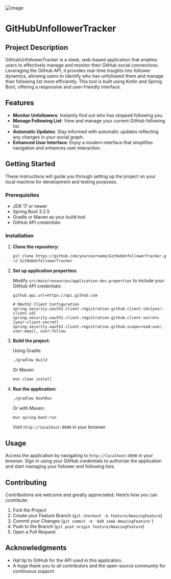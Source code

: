 ![image](https://github.com/krkarma777/GitHubUnfollowerTracker/assets/149022496/79217a4c-cebf-4217-98e0-a6f9a83cb795)



# GitHubUnfollowerTracker

## Project Description

GitHubUnfollowerTracker is a sleek, web-based application that enables users to effectively manage and monitor their GitHub social connections. Leveraging the GitHub API, it provides real-time insights into follower dynamics, allowing users to identify who has unfollowed them and manage their following list more efficiently. This tool is built using Kotlin and Spring Boot, offering a responsive and user-friendly interface.

## Features

- **Monitor Unfollowers**: Instantly find out who has stopped following you.
- **Manage Following List**: View and manage your current GitHub following list.
- **Automatic Updates**: Stay informed with automatic updates reflecting any changes in your social graph.
- **Enhanced User Interface**: Enjoy a modern interface that simplifies navigation and enhances user interaction.

## Getting Started

These instructions will guide you through setting up the project on your local machine for development and testing purposes.

### Prerequisites

- JDK 17 or newer
- Spring Boot 3.2.5
- Gradle or Maven as your build tool
- GitHub API credentials

### Installation

1. **Clone the repository:**

   ```bash
   git clone https://github.com/yourusername/GitHubUnfollowerTracker.git
   cd GitHubUnfollowerTracker
   ```

2. **Set up application properties:**

   Modify `src/main/resources/application-dev.properties` to include your GitHub API credentials:

   ```properties
   github.api.url=https://api.github.com
   
   # OAuth2 Client Configuration
   spring.security.oauth2.client.registration.github.client-id={your-client-id}
   spring.security.oauth2.client.registration.github.client-secret={your-client-secret}
   spring.security.oauth2.client.registration.github.scope=read:user, user:email, user:follow
   ```

3. **Build the project:**

   Using Gradle:

   ```bash
   ./gradlew build
   ```

   Or Maven:

   ```bash
   mvn clean install
   ```

4. **Run the application:**

   ```bash
   ./gradlew bootRun
   ```

   Or with Maven:

   ```bash
   mvn spring-boot:run
   ```

   Visit `http://localhost:8090` in your browser.

## Usage

Access the application by navigating to `http://localhost:8090` in your browser. Sign in using your GitHub credentials to authorize the application and start managing your follower and following lists.

## Contributing

Contributions are welcome and greatly appreciated. Here’s how you can contribute:

1. Fork the Project
2. Create your Feature Branch (`git checkout -b feature/AmazingFeature`)
3. Commit your Changes (`git commit -m 'Add some AmazingFeature'`)
4. Push to the Branch (`git push origin feature/AmazingFeature`)
5. Open a Pull Request

## Acknowledgments

- Hat tip to GitHub for the API used in this application.
- A huge thank you to all contributors and the open-source community for continuous support.

